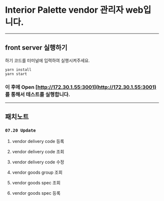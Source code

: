 # Interior Palette vendor 관리자 web입니다.

---

## front server 실행하기

하기 코드를 터미널에 입력하여 실행시켜주세요.

```
yarn install
yarn start
```

### 이 후에 Open [http://172.30.1.55:3001](http://172.30.1.55:3001) 를 통해서 테스트를 실행합니다.

---

## 패치노트

### `07.20 Update`

1. vendor delivery code 등록

2. vendor delivery code 조회

3. vendor delivery code 수정

4. vendor goods group 조회

5. vendor goods spec 조회

6. vendor goods spec 등록
